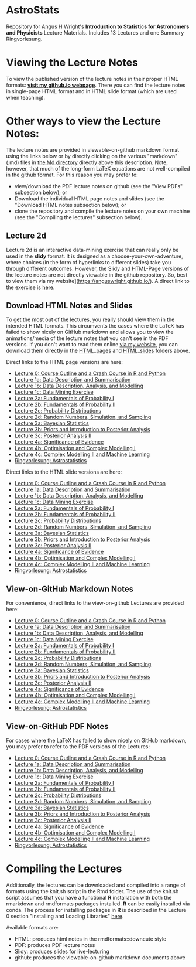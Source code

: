 # AstroStats
Repository for Angus H Wright's **Introduction to Statistics for Astronomers and Physicists** Lecture Materials. 
Includes 13 Lectures and one Summary Ringvorlesung. 

# Viewing the Lecture Notes 
To view the published version of the lecture notes in their proper HTML formats: [**visit my github.io
webpage**](https://anguswright.github.io/). There you can find the lecture notes in single-page HTML format 
and in HTML slide format (which are used when teaching). 

# Other ways to view the Lecture Notes:
The lecture notes are provided in viewable-on-github markdown format using the links below or by directly clicking on the
various "markdown" (.md) files in [the Md directory](https://github.com/AngusWright/AstroStats/blob/master/Md) directly
above this description. Note, however, that much of the long-form LaTeX equations are not well-compiled in the github
format. For this reason you may prefer to: 
- view/download the PDF lecture notes on github (see the "View PDFs" subsection below); or 
- Download the individual HTML page notes and slides (see the "Download HTML notes subsection below); or 
- clone the repository and compile the lecture notes on your own machine (see the "Compiling the lectures" subsection below). 

## Lecture 2d 
Lecture 2d is an interactive data-mining exercise that can really only be used in the **slidy** format. It is designed as a 
choose-your-own-adventure, where choices (in the form of hyperlinks to different slides) take you through different outcomes. 
However, the Slidy and HTML-Page versions of the lecture notes are not directly viewable in the github repository. So, 
best to view them via my website](https://anguswright.github.io/). A direct link to the exercise is
[here](https://anguswright.github.io/LectureNotes/IntroductionToStatistics_Section0_slidy.html).  

## Download HTML Notes and Slides 
To get the most out of the lectures, you really should view them in the intended HTML formats. This circumvents the cases where the LaTeX has failed to show nicely on GitHub
markdown and allows you to view the animations/media of the lecture notes that you can't see in the PDF versions. If you don't want to read them online [via my
website](https://anguswright.github.io/), you can download them directly in the [HTML\_pages](https://github.com/AngusWright/AstroStats/blob/master/HTML_pages/) and 
[HTML\_slides](https://github.com/AngusWright/AstroStats/blob/master/HTML_slides/) folders above. 

Direct links to the HTML page versions are here:

- [Lecture 0: Course Outline and a Crash Course in R and Python](https://github.com/AngusWright/AstroStats/blob/master/HTML_pages/IntroductionToStatistics_Section0_html.html)
- [Lecture 1a: Data Description and Summarisation](https://github.com/AngusWright/AstroStats/blob/master/HTML_pages/IntroductionToStatistics_Section1a_html.html)
- [Lecture 1b: Data Description, Analysis, and Modelling](https://github.com/AngusWright/AstroStats/blob/master/HTML_pages/IntroductionToStatistics_Section1b_html.html)
- [Lecture 1c: Data Mining Exercise](https://github.com/AngusWright/AstroStats/blob/master/HTML_pages/IntroductionToStatistics_Section1c_html.html)
- [Lecture 2a: Fundamentals of Probability I](https://github.com/AngusWright/AstroStats/blob/master/HTML_pages/IntroductionToStatistics_Section2a_html.html)
- [Lecture 2b: Fundamentals of Probability II](https://github.com/AngusWright/AstroStats/blob/master/HTML_pages/IntroductionToStatistics_Section2b_html.html)
- [Lecture 2c: Probability Distributions](https://github.com/AngusWright/AstroStats/blob/master/HTML_pages/IntroductionToStatistics_Section2c_html.html)
- [Lecture 2d: Random Numbers, Simulation, and Sampling](https://github.com/AngusWright/AstroStats/blob/master/HTML_pages/IntroductionToStatistics_Section2d_html.html)
- [Lecture 3a: Bayesian Statistics](https://github.com/AngusWright/AstroStats/blob/master/HTML_pages/IntroductionToStatistics_Section3a_html.html)
- [Lecture 3b: Priors and Introduction to Posterior Analysis](https://github.com/AngusWright/AstroStats/blob/master/HTML_pages/IntroductionToStatistics_Section3b_html.html)
- [Lecture 3c: Posterior Analysis II](https://github.com/AngusWright/AstroStats/blob/master/HTML_pages/IntroductionToStatistics_Section3c_html.html)
- [Lecture 4a: Significance of Evidence](https://github.com/AngusWright/AstroStats/blob/master/HTML_pages/IntroductionToStatistics_Section4a_html.html)
- [Lecture 4b: Optimisation and Complex Modelling I](https://github.com/AngusWright/AstroStats/blob/master/HTML_pages/IntroductionToStatistics_Section4b_html.html)
- [Lecture 4c: Complex Modelling II and Machine Learning](https://github.com/AngusWright/AstroStats/blob/master/HTML_pages/IntroductionToStatistics_Section4c_html.html)
- [Ringvorlesung: Astrostatistics](https://github.com/AngusWright/AstroStats/blob/master/HTML_pages/Ringvorlesung_html.html)

Direct links to the HTML slide versions are here:

- [Lecture 0: Course Outline and a Crash Course in R and Python](https://github.com/AngusWright/AstroStats/blob/master/HTML_pages/IntroductionToStatistics_Section0_html.html)
- [Lecture 1a: Data Description and Summarisation](https://github.com/AngusWright/AstroStats/blob/master/HTML_pages/IntroductionToStatistics_Section1a_html.html)
- [Lecture 1b: Data Description, Analysis, and Modelling](https://github.com/AngusWright/AstroStats/blob/master/HTML_pages/IntroductionToStatistics_Section1b_html.html)
- [Lecture 1c: Data Mining Exercise](https://github.com/AngusWright/AstroStats/blob/master/HTML_pages/IntroductionToStatistics_Section1c_html.html)
- [Lecture 2a: Fundamentals of Probability I](https://github.com/AngusWright/AstroStats/blob/master/HTML_pages/IntroductionToStatistics_Section2a_html.html)
- [Lecture 2b: Fundamentals of Probability II](https://github.com/AngusWright/AstroStats/blob/master/HTML_pages/IntroductionToStatistics_Section2b_html.html)
- [Lecture 2c: Probability Distributions](https://github.com/AngusWright/AstroStats/blob/master/HTML_pages/IntroductionToStatistics_Section2c_html.html)
- [Lecture 2d: Random Numbers, Simulation, and Sampling](https://github.com/AngusWright/AstroStats/blob/master/HTML_pages/IntroductionToStatistics_Section2d_html.html)
- [Lecture 3a: Bayesian Statistics](https://github.com/AngusWright/AstroStats/blob/master/HTML_pages/IntroductionToStatistics_Section3a_html.html)
- [Lecture 3b: Priors and Introduction to Posterior Analysis](https://github.com/AngusWright/AstroStats/blob/master/HTML_pages/IntroductionToStatistics_Section3b_html.html)
- [Lecture 3c: Posterior Analysis II](https://github.com/AngusWright/AstroStats/blob/master/HTML_pages/IntroductionToStatistics_Section3c_html.html)
- [Lecture 4a: Significance of Evidence](https://github.com/AngusWright/AstroStats/blob/master/HTML_pages/IntroductionToStatistics_Section4a_html.html)
- [Lecture 4b: Optimisation and Complex Modelling I](https://github.com/AngusWright/AstroStats/blob/master/HTML_pages/IntroductionToStatistics_Section4b_html.html)
- [Lecture 4c: Complex Modelling II and Machine Learning](https://github.com/AngusWright/AstroStats/blob/master/HTML_pages/IntroductionToStatistics_Section4c_html.html)
- [Ringvorlesung: Astrostatistics](https://github.com/AngusWright/AstroStats/blob/master/HTML_pages/Ringvorlesung_html.html)

## View-on-GitHub Markdown Notes 
For convenience, direct links to the view-on-github Lectures are provided here: 

- [Lecture 0: Course Outline and a Crash Course in R and Python](https://github.com/AngusWright/AstroStats/blob/master/Md/IntroductionToStatistics_Section0.md)
- [Lecture 1a: Data Description and Summarisation](https://github.com/AngusWright/AstroStats/blob/master/Md/IntroductionToStatistics_Section1a.md)
- [Lecture 1b: Data Description, Analysis, and Modelling](https://github.com/AngusWright/AstroStats/blob/master/Md/IntroductionToStatistics_Section1b.md)
- [Lecture 1c: Data Mining Exercise](https://github.com/AngusWright/AstroStats/blob/master/Md/IntroductionToStatistics_Section1c.md)
- [Lecture 2a: Fundamentals of Probability I](https://github.com/AngusWright/AstroStats/blob/master/Md/IntroductionToStatistics_Section2a.md)
- [Lecture 2b: Fundamentals of Probability II](https://github.com/AngusWright/AstroStats/blob/master/Md/IntroductionToStatistics_Section2b.md)
- [Lecture 2c: Probability Distributions](https://github.com/AngusWright/AstroStats/blob/master/Md/IntroductionToStatistics_Section2c.md)
- [Lecture 2d: Random Numbers, Simulation, and Sampling](https://github.com/AngusWright/AstroStats/blob/master/Md/IntroductionToStatistics_Section2d.md)
- [Lecture 3a: Bayesian Statistics](https://github.com/AngusWright/AstroStats/blob/master/Md/IntroductionToStatistics_Section3a.md)
- [Lecture 3b: Priors and Introduction to Posterior Analysis](https://github.com/AngusWright/AstroStats/blob/master/Md/IntroductionToStatistics_Section3b.md)
- [Lecture 3c: Posterior Analysis II](https://github.com/AngusWright/AstroStats/blob/master/Md/IntroductionToStatistics_Section3c.md)
- [Lecture 4a: Significance of Evidence](https://github.com/AngusWright/AstroStats/blob/master/Md/IntroductionToStatistics_Section4a.md)
- [Lecture 4b: Optimisation and Complex Modelling I](https://github.com/AngusWright/AstroStats/blob/master/Md/IntroductionToStatistics_Section4b.md)
- [Lecture 4c: Complex Modelling II and Machine Learning](https://github.com/AngusWright/AstroStats/blob/master/Md/IntroductionToStatistics_Section4c.md)
- [Ringvorlesung: Astrostatistics](https://github.com/AngusWright/AstroStats/blob/master/Md/Ringvorlesung.md)

## View-on-GitHub PDF Notes 
For cases where the LaTeX has failed to show nicely on GitHub markdown, you may prefer to refer to the PDF versions of the Lectures: 

- [Lecture 0: Course Outline and a Crash Course in R and Python](https://github.com/AngusWright/AstroStats/blob/master/PDF/IntroductionToStatistics_Section0.pdf)
- [Lecture 1a: Data Description and Summarisation](https://github.com/AngusWright/AstroStats/blob/master/PDF/IntroductionToStatistics_Section1a.pdf)
- [Lecture 1b: Data Description, Analysis, and Modelling](https://github.com/AngusWright/AstroStats/blob/master/PDF/IntroductionToStatistics_Section1b.pdf)
- [Lecture 1c: Data Mining Exercise](https://github.com/AngusWright/AstroStats/blob/master/PDF/IntroductionToStatistics_Section1c.pdf)
- [Lecture 2a: Fundamentals of Probability I](https://github.com/AngusWright/AstroStats/blob/master/PDF/IntroductionToStatistics_Section2a.pdf)
- [Lecture 2b: Fundamentals of Probability II](https://github.com/AngusWright/AstroStats/blob/master/PDF/IntroductionToStatistics_Section2b.pdf)
- [Lecture 2c: Probability Distributions](https://github.com/AngusWright/AstroStats/blob/master/PDF/IntroductionToStatistics_Section2c.pdf)
- [Lecture 2d: Random Numbers, Simulation, and Sampling](https://github.com/AngusWright/AstroStats/blob/master/PDF/IntroductionToStatistics_Section2d.pdf)
- [Lecture 3a: Bayesian Statistics](https://github.com/AngusWright/AstroStats/blob/master/PDF/IntroductionToStatistics_Section3a.pdf)
- [Lecture 3b: Priors and Introduction to Posterior Analysis](https://github.com/AngusWright/AstroStats/blob/master/PDF/IntroductionToStatistics_Section3b.pdf)
- [Lecture 3c: Posterior Analysis II](https://github.com/AngusWright/AstroStats/blob/master/PDF/IntroductionToStatistics_Section3c.pdf)
- [Lecture 4a: Significance of Evidence](https://github.com/AngusWright/AstroStats/blob/master/PDF/IntroductionToStatistics_Section4a.pdf)
- [Lecture 4b: Optimisation and Complex Modelling I](https://github.com/AngusWright/AstroStats/blob/master/PDF/IntroductionToStatistics_Section4b.pdf)
- [Lecture 4c: Complex Modelling II and Machine Learning](https://github.com/AngusWright/AstroStats/blob/master/PDF/IntroductionToStatistics_Section4c.pdf)
- [Ringvorlesung: Astrostatistics](https://github.com/AngusWright/AstroStats/blob/master/PDF/Ringvorlesung.pdf)

# Compiling the Lectures 
Additionally, the lectures can be downloaded and compiled into a range of formats using the knit.sh script in the Rmd
folder. The use of the knit.sh script assumes that you have a functional **R** installation with both the rmarkdown and
rmdformats packages installed. **R** can be easily installed via conda. The process for installing packages in **R** is
described in the Lecture 0 section "Installing and Loading Libraries" 
[here](https://github.com/AngusWright/AstroStats/blob/master/Md/IntroductionToStatistics_Section0.md#installing-and-loading-libraries-). 

Available formats are: 

- HTML: produces html notes in the rmdformats::downcute style 
- PDF: produces PDF lecture notes 
- Slidy: produces slides for live-lecturing 
- github: produces the viewable-on-github markdown documents above

